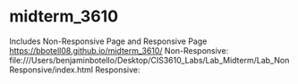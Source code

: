 # midterm_3610
Includes Non-Responsive Page and Responsive Page
https://bbotell08.github.io/midterm_3610/
Non-Responsive: file:///Users/benjaminbotello/Desktop/CIS3610_Labs/Lab_Midterm/Lab_NonResponsive/index.html
Responsive: 
